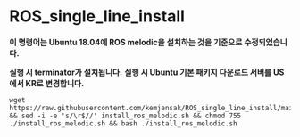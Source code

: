 # ROS_single_line_install

**이 명령어는 Ubuntu 18.04에 ROS melodic을 설치하는 것을 기준으로 수정되었습니다.**

**실행 시 terminator가 설치됩니다.**
**실행 시 Ubuntu 기본 패키지 다운로드 서버를 US에서 KR로 변경합니다.**


    wget https://raw.githubusercontent.com/kemjensak/ROS_single_line_install/main/install_ros_melodic.sh && sed -i -e 's/\r$//' install_ros_melodic.sh && chmod 755 ./install_ros_melodic.sh && bash ./install_ros_melodic.sh


